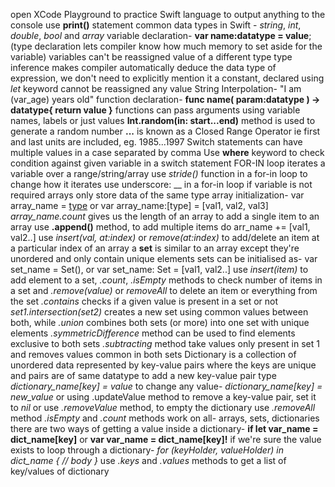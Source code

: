 open XCode Playground to practice Swift language
to output anything to the console use **print()** statement
common data types in Swift - *string*, *int*, *double*, *bool* and *array*
variable declaration- **var name:datatype = value**;  (type declaration lets compiler know how much memory to set aside for the variable) variables can't be reassigned value of a different type
type inference makes compiler automatically deduce the data type of expression, we don't need to explicitly mention it
a constant, declared using *let* keyword cannot be reassigned any value
String Interpolation- "I am \(var_age) years old"
function declaration- **func name( param:datatype ) -> datatype{ return value }**
functions can pass arguments using variable names, labels or just values
**Int.random(in: start...end)** method is used to generate a random number
**...** is known as a Closed Range Operator ie first and last units are included, eg. 1985...1997
Switch statements can have multiple values in a case separated by comma
Use **where** keyword to check condition against given variable in a switch statement
FOR-IN loop iterates a variable over a range/string/array
use *stride()* function in a for-in loop to change how it iterates
use underscore: __ in a for-in loop if variable is not required
arrays only store data of the same type
array initialization- var array_name = [type]() or var array_name:[type] = [val1, val2, val3]
*array_name.count* gives us the length of an array
to add a single item to an array use **.append()** method, to add multiple items do arr_name += [val1, val2..]
use *insert(val, at:index)* or *remove(at:index)* to add/delete an item at a particular index of an array
a **set** is similar to an array except they're unordered and only contain unique elements
sets can be initialised as- var set_name = Set<type>(), or var set_name: Set = [val1, val2..]
use *insert(item)* to add element to a set, *.count*, *.isEmpty* methods to check number of items in a set and *.remove(value)* or *removeAll* to delete an item or everything from the set
*.contains* checks if a given value is present in a set or not
*set1.intersection(set2)* creates a new set using common values between both, while *.union* combines both sets (or more) into one set with unique elements
*.symmetricDifference* method can be used to find elements exclusive to both sets
*.subtracting* method take values only present in set 1 and removes values common in both sets
Dictionary is a collection of unordered data represented by key-value pairs where the keys are unique and pairs are of same datatype
to add a new key-value pair type *dictionary_name[key] = value*
to change any value- *dictionary_name[key] = new_value* or using .updateValue method
to remove a key-value pair, set it to *nil* or use *.removeValue* method, to empty the dictionary use *.removeAll* method
*.isEmpty* and *.count* methods work on all- arrays, sets, dictionaries
there are two ways of getting a value inside a dictionary- 
**if let var_name = dict_name[key]** or
**var var_name = dict_name[key]!** if we're sure the value exists
to loop through a dictionary- *for (keyHolder, valueHolder) in dict_name { // body }*
use *.keys* and *.values* methods to get a list of key/values of dictionary

